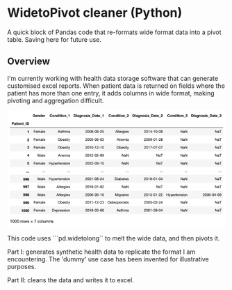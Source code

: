 # WidetoPivot cleaner (Python)
A quick block of Pandas code that re-formats wide format data into a pivot table. Saving here for future use.

## Overview
I'm currently working with health data storage software that can generate customised excel reports. When patient data is returned on fields where the patient has more than one entry, it adds columns in wide format, making pivoting and aggregation difficult.

![Wide format](wide.png)

This code uses ```pd.widetolong`` to melt the wide data, and then pivots it.

Part I: generates synthetic health data to replicate the format I am encountering. The 'dummy' use case has been invented for illustrative purposes.

Part II: cleans the data and writes it to excel.